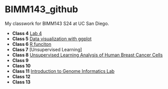 # BIMM143_github
My classwork for BIMM143 S24 at UC San Diego.

- **Class 4** [Lab 4](https://github.com/MITDUY/BIMM143_github/blob/e098b2db567022f883da0337625b95c3e60dde00/Lab%204/Lab-4.pdf)
- **Class 5** [Data visualization with ggplot](https://github.com/MITDUY/BIMM143_github/blob/e098b2db567022f883da0337625b95c3e60dde00/Lab%205/class05.md)
- **Class 6** [R funciton](https://github.com/MITDUY/BIMM143_github/blob/e1a4942179968bacee68c756149849a01d2ad1f8/Lab6/Class%206-%20R%20function.md)
- **Class 7** [Unsupervised Learning]
- **Class 8** [Unsupervised Learning Analysis of Human Breast Cancer Cells](https://github.com/MITDUY/BIMM143_github/blob/191a89e65fb0c55c080d0205f9d2520064aef2b5/Lab%208/Class08.pdf)
- **Class 9**
- **Class 10**
- **Class 11** [Introduction to Genome Informatics Lab](https://github.com/MITDUY/BIMM143_github/blob/401b7b435b063565c25995ecf7ba696b99971619/Class%2011/wk8_genomics_lab.pdf)
- **Class 12**
- **Class 13**
